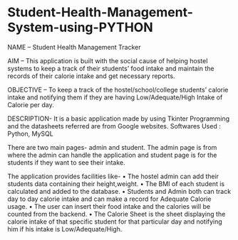 # Student-Health-Management-System-using-PYTHON

NAME – Student Health Management Tracker

AIM – This application is built with the social cause of helping hostel systems to keep a track of their students’ food intake and maintain the records of their calorie intake and get necessary reports.

OBJECTIVE – To keep a track of the hostel/school/college students’ calorie intake and notifying them if they are having Low/Adequate/High Intake of Calorie per day.

DESCRIPTION- 
It is a basic application made by using Tkinter Programming and the datasheets referred are from Google websites.
Softwares Used : Python, MySQL

There are two main pages- admin and student. The admin page is from where the admin can handle the application and student page is for the students if they want to see their intake.

The application provides facilities like-
•	The hostel admin can add their students data containing their height,weight.
•	The BMI of each student is calculated and added to the database.
•	Students and Admin both can track day to day calorie intake and can make a record for Adequate Calorie usage.
•	The user can insert their food intake and the calories will be counted from the backend.
•	The Calorie Sheet is the sheet displaying the calorie intake of that specific student for that particular day and notifying him if his intake is Low/Adequate/High.

